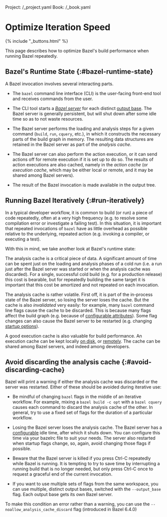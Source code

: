 Project: /_project.yaml
Book: /_book.yaml


# Optimize Iteration Speed

{% include "_buttons.html" %}

This page describes how to optimize Bazel's build performance when running Bazel
repeatedly.

## Bazel's Runtime State {:#bazel-runtime-state}

A Bazel invocation involves several interacting parts.

*   The `bazel` command line interface (CLI) is the user-facing front-end tool
    and receives commands from the user.

*   The CLI tool starts a [*Bazel server*](https://bazel.build/run/client-server)
    for each distinct [output base](https://bazel.build/remote/output-directories).
    The Bazel server is generally persistent, but will shut down after some idle
    time so as to not waste resources.

*   The Bazel server performs the loading and analysis steps for a given command
    (`build`, `run`, `cquery`, etc.), in which it constructs the necessary parts
    of the build graph in memory. The resulting data structures are retained in
    the Bazel server as part of the *analysis cache*.

*   The Bazel server can also perform the action execution, or it can send
    actions off for remote execution if it is set up to do so. The results of
    action executions are also cached, namely in the *action cache* (or
    *execution cache*, which may be either local or remote, and it may be shared
    among Bazel servers).

*   The result of the Bazel invocation is made available in the output tree.

## Running Bazel Iteratively {:#run-iteratively}

In a typical developer workflow, it is common to build (or run) a piece of code
repeatedly, often at a very high frequency (e.g. to resolve some compilation
error or investigate a failing test). In this situation, it is important that
repeated invocations of `bazel` have as little overhead as possible relative to
the underlying, repeated action (e.g. invoking a compiler, or executing a test).

With this in mind, we take another look at Bazel's runtime state:

The analysis cache is a critical piece of data. A significant amount of time can
be spent just on the loading and analysis phases of a cold run (i.e. a run just
after the Bazel server was started or when the analysis cache was discarded).
For a single, successful cold build (e.g. for a production release) this cost is
bearable, but for repeatedly building the same target it is important that this
cost be amortized and not repeated on each invocation.

The analysis cache is rather volatile. First off, it is part of the in-process
state of the Bazel server, so losing the server loses the cache. But the cache
is also *invalidated* very easily: for example, many `bazel` command line flags
cause the cache to be discarded. This is because many flags affect the build
graph (e.g. because of
[configurable attributes](https://bazel.build/configure/attributes)). Some flag
changes can also cause the Bazel server to be restarted (e.g. changing
[startup options](https://bazel.build/docs/user-manual#startup-options)).

A good execution cache is also valuable for build performance. An execution
cache can be kept locally
[on disk](https://bazel.build/remote/caching#disk-cache), or
[remotely](https://bazel.build/remote/caching). The cache can be shared among
Bazel servers, and indeed among developers.

## Avoid discarding the analysis cache {:#avoid-discarding-cache}

Bazel will print a warning if either the analysis cache was discarded or the
server was restarted. Either of these should be avoided during iterative use:

*   Be mindful of changing `bazel` flags in the middle of an iterative
    workflow. For example, mixing a `bazel build -c opt` with a `bazel cquery`
    causes each command to discard the analysis cache of the other. In general,
    try to use a fixed set of flags for the duration of a particular workflow.

*   Losing the Bazel server loses the analysis cache. The Bazel server has a
    [configurable](https://bazel.build/docs/user-manual#max-idle-secs) idle
    time, after which it shuts down. You can configure this time via your
    bazelrc file to suit your needs. The server also restarted when startup
    flags change, so, again, avoid changing those flags if possible.

*   <a id="avoid-ctrl-c">Beware</a> that the Bazel server is killed if you press
    Ctrl-C repeatedly while Bazel is running. It is tempting to try to save time
    by interrupting a running build that is no longer needed, but only press
    Ctrl-C once to request a graceful end of the current invocation.

*   If you want to use multiple sets of flags from the same workspace, you can
    use multiple, distinct output bases, switched with the `--output_base`
    flag. Each output base gets its own Bazel server.

To make this condition an error rather than a warning, you can use the
`--noallow_analysis_cache_discard` flag (introduced in Bazel 6.4.0)
